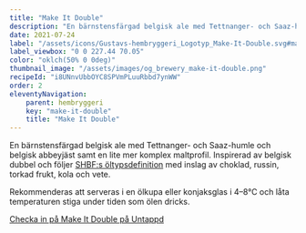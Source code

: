 ```yaml
---
title: "Make It Double"
description: "En bärnstensfärgad belgisk ale med Tettnanger- och Saaz-humle och belgisk abbeyjäst."
date: 2021-07-24
label: "/assets/icons/Gustavs-hembryggeri_Logotyp_Make-It-Double.svg#make-it-double"
label_viewbox: "0 0 227.44 70.05"
color: "oklch(50% 0 0deg)"
thumbnail_image: "/assets/images/og_brewery_make-it-double.png"
recipeId: "i8UNnvUbbOYC8SPVmPLuuRbbd7ynWW"
order: 2
eleventyNavigation:
    parent: hembryggeri
    key: "make-it-double"
    title: "Make It Double"
---
```


En bärnstensfärgad belgisk ale med Tettnanger- och Saaz-humle och belgisk abbeyjäst samt en lite mer komplex maltprofil. Inspirerad av belgisk dubbel och följer [SHBF:s öltypsdefinition](https://styles.shbf.se/style.php?PersistentId=92&GlobalVersion=652) med inslag av choklad, russin, torkad frukt, kola och vete.

Rekommenderas att serveras i en ölkupa eller konjaksglas i 4–8°C och låta temperaturen stiga under tiden som ölen dricks.

[Checka in på Make It Double på Untappd](https://untappd.com/b/gustavs-hembryggeri-make-it-double/4496036)
